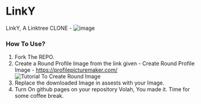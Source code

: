 # LinkY
LinkY, A Linktree CLONE - ![image](https://user-images.githubusercontent.com/72328959/162631868-822980fc-1c0c-431d-8b53-0f891336b78b.png)

<h3>How To Use?</h3>

1. Fork The REPO.
2. Create a Round Profile Image from the link given - Create Round Profile Image - https://profilepicturemaker.com/
![Tutorial To Create Round Image](https://github.com/kartikthakur7107/open-source-contribution-for-beginners/blob/master/Know%20Your%20Code/web_projects/LinkY/LinkY.gif?raw=true)
3. Replace the downloaded Image in assests with your Image.
4. Turn On github pages on your repository
Volah, You made it. Time for some coffee break.
